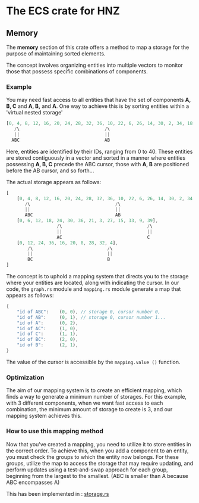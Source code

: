 # The ECS crate for HNZ

## Memory

The **memory** section of this crate offers a method to map a storage for the purpose of maintaining sorted elements.

The concept involves organizing entities into multiple vectors to monitor those that possess specific combinations of
components.

### Example

You may need fast access to all entities that have the set of components **A, B, C** and **A, B,** and **A**. One way to
achieve this is by sorting entities within a 'virtual nested storage'

````rust
[0, 4, 8, 12, 16, 20, 24, 28, 32, 36, 10, 22, 6, 26, 14, 30, 2, 34, 18, 38]
   /\                                /\                                 /\
   ||                                ||                                 ||
  ABC                                AB                                 A
````

Here, entities are identified by their IDs, ranging from 0 to 40. These entities are stored contiguously in a vector and
sorted in a manner where entities possessing **A, B, C** precede the ABC cursor, those with **A, B** are positioned
before the
AB cursor, and so forth...

The actual storage appears as follows:

````rust
[
    [0, 4, 8, 12, 16, 20, 24, 28, 32, 36, 10, 22, 6, 26, 14, 30, 2, 34, 18, 38],
       /\                                /\                                 /\
       ||                                ||                                 ||
       ABC                               AB                                 A
    [0, 6, 12, 18, 24, 30, 36, 21, 3, 27, 15, 33, 9, 39],
                   /\                                /\
                   ||                                ||
                   AC                                C
    [0, 12, 24, 36, 16, 20, 8, 28, 32, 4],
        /\                            /\
        ||                            ||
        BC                            B
]
````

The concept is to uphold a mapping system that directs you to the storage where your entities are located, along with
indicating the cursor. In our code, the ``graph.rs`` module and ``mapping.rs`` module generate a map that appears as
follows:

````rust
{
    "id of ABC":    (0, 0), // storage 0, cursor number 0,
    "id of AB":     (0, 1), // storage 0, cursor number 1...
    "id of A":      (0, 2),
    "id of AC":     (1, 0),
    "id of C":      (1, 1),
    "id of BC":     (2, 0),
    "id of B":      (2, 1),
}
````

The value of the cursor is accessible by the `mapping.value ()` function.

### Optimization

The aim of our mapping system is to create an efficient mapping, which finds a way to generate a minimum number of storages.
For this example, with 3 different components, when we want fast access to each combination, the minimum amount of storage to create is 3, and our mapping system achieves this.

### How to use this mapping method

Now that you've created a mapping, you need to utilize it to store entities in the correct order. To achieve this, when
you add a component to an entity, you must check the groups to which the entity now belongs. For these groups, utilize
the map to access the storage that may require updating, and perform updates using a test-and-swap approach for each
group, beginning from the largest to the smallest. (ABC is smaller than A because ABC encompasses A)

This has been implemented in : [storage.rs](https://github.com/Hennzau/hnz/blob/main/ecs/src/memory/storage.rs)